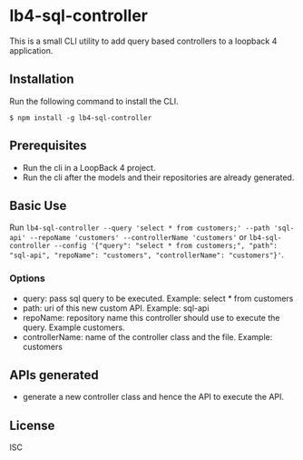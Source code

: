 # lb4-sql-controller

This is a small CLI utility to add query based controllers to a loopback 4 application.

## Installation

Run the following command to install the CLI.

```
$ npm install -g lb4-sql-controller
```

## Prerequisites

- Run the cli in a LoopBack 4 project.
- Run the cli after the models and their repositories are already generated.


## Basic Use

Run `lb4-sql-controller --query 'select * from customers;' --path 'sql-api' --repoName 'customers' --controllerName 'customers'` or `lb4-sql-controller --config '{"query": "select * from customers;", "path": "sql-api", "repoName": "customers", "controllerName": "customers"}'`.

### Options

- query: pass sql query to be executed. Example: select * from customers
- path: uri of this new custom API. Example: sql-api
- repoName: repository name this controller should use to execute the query. Example customers.
- controllerName: name of the controller class and the file. Example: customers

## APIs generated

- generate a new controller class and hence the API to execute the API.

## License

ISC
